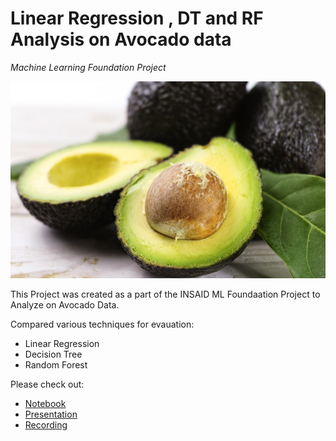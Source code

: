 # Linear Regression , DT and RF Analysis on Avocado data
*Machine Learning Foundation Project*

![enter image description here](https://github.com/Ankitabhanushali06/INSAID_DataScience_Projects/blob/main/MachineLearning/Foundation/nautres-superfood-avocado.jpg?raw=true)

This Project was created as a part of the INSAID ML Foundaation Project to Analyze on Avocado Data.

Compared various techniques for evauation:
- Linear Regression
- Decision Tree
- Random Forest

Please check out:
- [Notebook](https://github.com/Ankitabhanushali06/INSAID_DataScience_Projects/blob/main/MachineLearning/TimeSeries/Store%20Item%20demand%20forecast%20.ipynb)
- [Presentation](https://github.com/Ankitabhanushali06/INSAID_DataScience_Projects/blob/main/MachineLearning/TimeSeries/Store%20Item%20demand%20forecast.pdf)
- [Recording](https://github.com/Ankitabhanushali06/INSAID_DataScience_Projects/blob/main/MachineLearning/TimeSeries/Store%20Item%20demand%20forecast%20.mp4)

